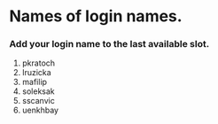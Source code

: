 # Names of login names.

### Add your login name to the last available slot.

1. pkratoch
2. lruzicka
3. mafilip
4. soleksak
5. sscanvic
6. uenkhbay
